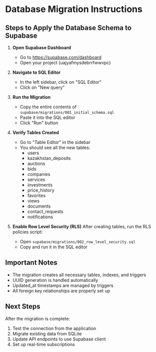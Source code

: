 # Database Migration Instructions

## Steps to Apply the Database Schema to Supabase

1. **Open Supabase Dashboard**
   - Go to https://supabase.com/dashboard
   - Open your project (uajyafmysdebrrfwwvpc)

2. **Navigate to SQL Editor**
   - In the left sidebar, click on "SQL Editor"
   - Click on "New query"

3. **Run the Migration**
   - Copy the entire contents of `supabase/migrations/001_initial_schema.sql`
   - Paste it into the SQL editor
   - Click "Run" button

4. **Verify Tables Created**
   - Go to "Table Editor" in the sidebar
   - You should see all the new tables:
     - users
     - kazakhstan_deposits
     - auctions
     - bids
     - companies
     - services
     - investments
     - price_history
     - favorites
     - views
     - documents
     - contact_requests
     - notifications

5. **Enable Row Level Security (RLS)**
   After creating tables, run the RLS policies script:
   - Open `supabase/migrations/002_row_level_security.sql`
   - Copy and run it in the SQL editor

## Important Notes

- The migration creates all necessary tables, indexes, and triggers
- UUID generation is handled automatically
- Updated_at timestamps are managed by triggers
- All foreign key relationships are properly set up

## Next Steps

After the migration is complete:
1. Test the connection from the application
2. Migrate existing data from SQLite
3. Update API endpoints to use Supabase client
4. Set up real-time subscriptions